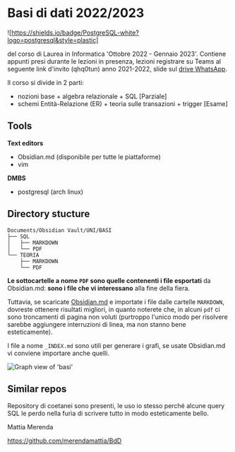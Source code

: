 # Basi di dati 2022/2023

![https://shields.io/badge/PostgreSQL-white?logo=postgresql&style=plastic]

del corso di Laurea in Informatica 'Ottobre 2022 - Gennaio 2023'.
Contiene appunti presi durante le lezioni in presenza, lezioni registrare su Teams al seguente link d'invito (qhq0tun) anno 2021-2022, slide sul [drive WhatsApp](https://drive.google.com/drive/folders/1hdHk5s0ys5xMJSEa-XeIjJ0rjM3nY5jW).

Il corso si divide in 2 parti:
- nozioni base + algebra relazionale + SQL \[Parziale]
- schemi Entità-Relazione (ER) + teoria sulle transazioni + trigger \[Esame]

## Tools

**Text editors**
- Obsidian.md (disponibile per tutte le piattaforme)
- vim

**DMBS**
- postgresql (arch linux)

## Directory stucture

```
Documents/Obsidian Vault/UNI/BASI
├── SQL
│   ├── MARKDOWN
│   └── PDF
└── TEORIA
    ├── MARKDOWN
    └── PDF
```

**Le sottocartelle a nome `PDF` sono quelle contenenti i file esportati** da Obsidian.md: **sono i file che vi interessano** alla fine della fiera.

Tuttavia, se scaricate [Obsidian.md](https://obsidian.md/) e importate i file dalle cartelle `MARKDOWN`, dovreste ottenere risultati migliori, in quanto noterete che, in alcuni `pdf` ci sono troncamenti di pagina non voluti (purtroppo l'unico modo per risolvere sarebbe aggiungere interruzioni di linea, ma non stanno bene esteticamente).

I file a nome `_INDEX.md` sono utili per generare i grafi, se usate Obsidian.md vi conviene importare anche quelli.

![Graph view of 'basi'](https://github.com/MarkGotLasagna/basi/blob/main/PICS/graph_view.png)

## Similar repos
Repository di coetanei sono presenti, le uso io stesso perché alcune query SQL le perdo nella furia di scrivere tutto in modo esteticamente bello.

Mattia Merenda

https://github.com/merendamattia/BdD